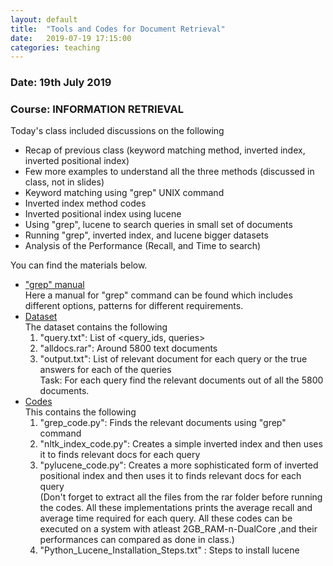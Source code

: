 ```yaml
---
layout: default
title:  "Tools and Codes for Document Retrieval"
date:   2019-07-19 17:15:00
categories: teaching
---
```

### Date: 19th July 2019
### Course: INFORMATION RETRIEVAL 

Today's class included discussions on the following
* Recap of previous class (keyword matching method, inverted index, inverted positional index)
* Few more examples to understand all the three methods (discussed in class, not in slides)
* Keyword matching using "grep" UNIX command
* Inverted index method codes
* Inverted positional index using lucene
* Using "grep", lucene to search queries in small set of documents
* Running "grep", inverted index, and lucene bigger datasets
* Analysis of the Performance (Recall, and Time to search)

You can find the materials below.
* ["grep" manual](http://man7.org/linux/man-pages/man1/grep.1.html)<br>
Here a manual for "grep" command can be found which includes different options, patterns for different requirements. 
* [Dataset](https://drive.google.com/drive/folders/1pogGFFrn_WjIKn5uTKQ_mw4N4CIhalQF?usp=sharing)<br>
The dataset contains the following 
  1. "query.txt": List of <query_ids, queries>
  2. "alldocs.rar": Around 5800 text documents
  3. "output.txt": List of relevant document for each query or the true answers for each of the queries<br>
Task: For each query find the relevant documents out of all the 5800 documents.
* [Codes](https://github.com/gourabkumarpatro/RelevantDocumentSearch-GREP-vs-INDEX-vs-PYLUCENE-)<br>
This contains the following
  1. "grep_code.py": Finds the relevant documents using "grep" command
  2. "nltk_index_code.py": Creates a simple inverted index and then uses it to finds relevant docs for each query
  3. "pylucene_code.py": Creates a more sophisticated form of inverted positional index and then uses it to finds relevant docs for each query<br>
(Don't forget to extract all the files from the rar folder before running the codes. All these implementations prints the average recall and average time required for each query. All these codes can be executed on a system with atleast 2GB_RAM-n-DualCore ,and their performances can compared as done in class.)
  4. "Python_Lucene_Installation_Steps.txt" : Steps to install lucene


